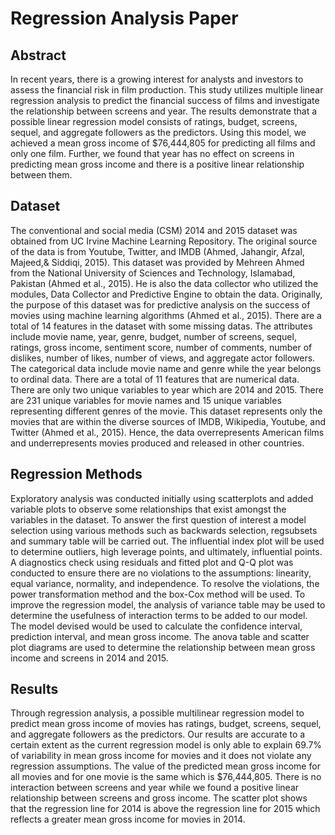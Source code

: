 # Regression Analysis Paper 
## Abstract 
In recent years, there is a growing interest for analysts and investors to assess the financial risk in film production. This study utilizes multiple linear regression analysis to predict the financial success of films and investigate the relationship between screens and year. The results demonstrate that a possible linear regression model consists of ratings, budget, screens, sequel, and aggregate followers as the predictors. Using this model, we achieved a mean gross income of $76,444,805 for predicting all films and only one film. Further, we found that year has no effect on screens in predicting mean gross income and there is a positive linear relationship between them. 

## Dataset 
The conventional and social media (CSM) 2014 and 2015 dataset was obtained from UC Irvine Machine Learning Repository. The original source of the data is from Youtube, Twitter, and IMDB (Ahmed, Jahangir, Afzal, Majeed,& Siddiqi, 2015). This dataset was provided by Mehreen Ahmed from the National University of Sciences and Technology, Islamabad, Pakistan (Ahmed et al., 2015). He is also the data collector who utilized the modules, Data Collector and Predictive Engine to obtain the data. Originally, the purpose of this dataset was for predictive analysis on the success of movies using machine learning algorithms (Ahmed et al., 2015). There are a total of 14 features in the dataset with some missing datas. The attributes include movie name, year, genre, budget, number of screens, sequel, ratings, gross income, sentiment score, number of comments, number of dislikes, number of likes, number of views, and aggregate actor followers. The categorical data include movie name and genre while the year belongs to ordinal data. There are a total of 11 features that are numerical data. There are only two unique variables to year which are 2014 and 2015. There are 231 unique variables for movie names and 15 unique variables representing different genres of the movie. This dataset represents only the movies that are within the diverse sources of IMDB, Wikipedia, Youtube, and Twitter (Ahmed et al., 2015). Hence, the data overrepresents American films and underrepresents movies produced and released in other countries.

## Regression Methods  
Exploratory analysis was conducted initially using scatterplots and added variable plots to observe some relationships that exist amongst the variables in the dataset. To answer the first question of interest a model selection using various methods such as backwards selection, regsubsets and summary table will be carried out. The influential index plot will be used to determine outliers, high leverage points, and ultimately, influential points. A diagnostics check using residuals and fitted plot and Q-Q plot was conducted to ensure there are no violations to the assumptions: linearity, equal variance, normality, and independence. To resolve the violations, the power transformation method and the box-Cox method will be used. To improve the regression model, the analysis of variance table may be used to determine the usefulness of interaction terms to be added to our model. The model devised would be used to calculate the confidence interval, prediction interval, and mean gross income. The anova table and scatter plot diagrams are used to determine the relationship between mean gross income and screens in 2014 and 2015.

## Results 
Through regression analysis, a possible multilinear regression model to predict mean gross income of movies has ratings, budget, screens, sequel, and aggregate followers as the predictors. Our results are accurate to a certain extent as the current regression model is only able to explain 69.7% of variability in mean gross income for movies and it does not violate any regression assumptions. The value of the predicted mean gross income for all movies and for one movie is the same which is $76,444,805. There is no interaction between screens and year while we found a positive linear relationship between screens and gross income. The scatter plot shows that the regression line for 2014 is above the regression line for 2015 which reflects a greater mean gross income for movies in 2014. 

